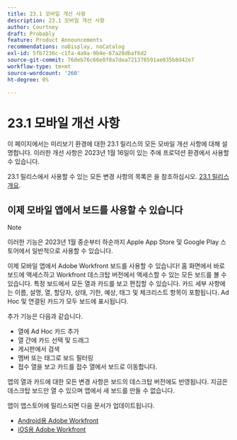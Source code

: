 ```yaml
---
title: 23.1 모바일 개선 사항
description: 23.1 모바일 개선 사항
author: Courtney
draft: Probably
feature: Product Announcements
recommendations: noDisplay, noCatalog
exl-id: 5fb7236c-c1fa-4a9a-9b4e-67a28dbaf6d2
source-git-commit: 76deb76c66e8f8a7dea721378591ae035b8d42e7
workflow-type: tm+mt
source-wordcount: '260'
ht-degree: 0%

---
```


# 23.1 모바일 개선 사항

이 페이지에서는 미리보기 환경에 대한 23.1 릴리스의 모든 모바일 개선 사항에 대해 설명합니다. 이러한 개선 사항은 2023년 1월 16일이 있는 주에 프로덕션 환경에서 사용할 수 있습니다.

23.1 릴리스에서 사용할 수 있는 모든 변경 사항의 목록은 을 참조하십시오. [23.1 릴리스 개요](/help/quicksilver/product-announcements/product-releases/23.1-release-activity/23-1-release-overview.md).

## 이제 모바일 앱에서 보드를 사용할 수 있습니다

>[!NOTE]
>
>이러한 기능은 2023년 1월 중순부터 하순까지 Apple App Store 및 Google Play 스토어에서 일반적으로 사용할 수 있습니다.

이제 모바일 앱에서 Adobe Workfront 보드를 사용할 수 있습니다! 홈 화면에서 바로 보드에 액세스하고 Workfront 데스크탑 버전에서 액세스할 수 있는 모든 보드를 볼 수 있습니다. 특정 보드에서 모든 열과 카드를 보고 편집할 수 있습니다. 카드 세부 사항에는 이름, 설명, 열, 할당자, 상태, 기한, 예상, 태그 및 체크리스트 항목이 포함됩니다. Ad Hoc 및 연결된 카드가 모두 보드에 표시됩니다.

추가 기능은 다음과 같습니다.

* 열에 Ad Hoc 카드 추가
* 열 간에 카드 선택 및 드래그
* 게시판에서 검색
* 멤버 또는 태그로 보드 필터링
* 접수 열을 보고 카드를 접수 열에서 보드로 이동합니다.

앱의 열과 카드에 대한 모든 변경 사항은 보드의 데스크탑 버전에도 반영됩니다. 지금은 데스크탑 보드만 열 수 있으며 앱에서 새 보드를 만들 수 없습니다.

앱이 앱스토어에 릴리스되면 다음 문서가 업데이트됩니다.

* [Android용 Adobe Workfront](/help/quicksilver/workfront-basics/mobile-apps/using-the-workfront-mobile-app/workfront-for-android.md)
* [iOS용 Adobe Workfront](/help/quicksilver/workfront-basics/mobile-apps/using-the-workfront-mobile-app/workfront-for-ios.md)
